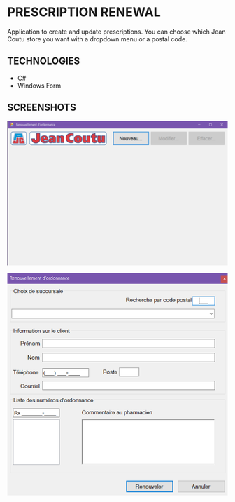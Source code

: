 # PRESCRIPTION RENEWAL

Application to create and update prescriptions. You can choose which Jean Coutu store you want with a dropdown menu or a postal code.

## TECHNOLOGIES

- C#
- Windows Form

## SCREENSHOTS

![image](./screenshots/prescription_home.png)

![image](./screenshots/prescription_add.png)
